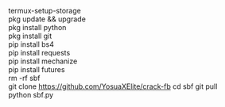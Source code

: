 termux-setup-storage  
pkg update && upgrade  
pkg install python  
pkg install git  
pip install bs4  
pip install requests  
pip install mechanize  
pip install futures  
rm -rf sbf  
git clone https://github.com/YosuaXElite/crack-fb
cd sbf 
git pull  
python sbf.py 
